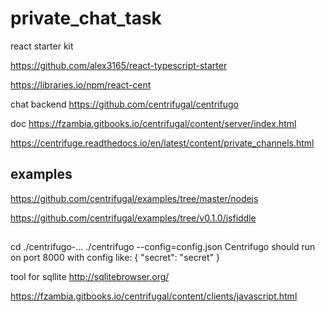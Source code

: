 # private_chat_task

react starter kit

https://github.com/alex3165/react-typescript-starter

https://libraries.io/npm/react-cent


chat backend
https://github.com/centrifugal/centrifugo

doc
https://fzambia.gitbooks.io/centrifugal/content/server/index.html

https://centrifuge.readthedocs.io/en/latest/content/private_channels.html

## examples
https://github.com/centrifugal/examples/tree/master/nodejs

https://github.com/centrifugal/examples/tree/v0.1.0/jsfiddle

##
cd ./centrifugo-...
./centrifugo --config=config.json
Centrifugo should run on port 8000 with config like:
{
  "secret": "secret"
}

tool for sqllite
http://sqlitebrowser.org/



https://fzambia.gitbooks.io/centrifugal/content/clients/javascript.html